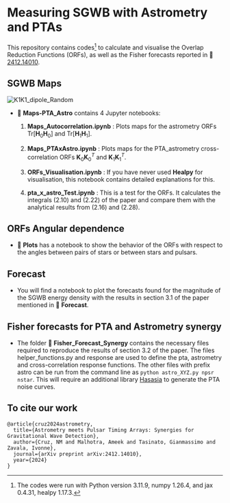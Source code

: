 # Measuring SGWB with Astrometry and PTAs

This repository contains codes[^1] to calculate and visualise the Overlap Reduction Functions (ORFs), as well as the Fisher forecasts reported in :page_facing_up: [2412.14010](https://arxiv.org/abs/2412.14010).

## SGWB Maps

![K1K1_dipole_Random](https://github.com/user-attachments/assets/57a52a54-28e9-47e0-92a4-619edd5c1c58)

* :file_folder: **Maps-PTA_Astro** contains 4 Jupyter notebooks:
  
  1. **Maps_Autocorrelation.ipynb** : Plots maps for the astrometry ORFs $\mathrm{Tr}[\mathbf{H}_0 \mathbf{H}_0]$ and $\mathrm{Tr}[\mathbf{H}_1 \mathbf{H}_1]$.
     
  2. **Maps_PTAxAstro.ipynb** : Plots maps for the PTA_astrometry cross-correlation ORFs $\mathbf{K}_0 \mathbf{K}_0^{T}$ and $\mathbf{K}_1 \mathbf{K}_1 ^{T}$.
  
  3. **ORFs_Visualisation.ipynb** : If you have never used **Healpy** for visualisation, this notebook contains detailed explanations for this.
     
  4. **pta_x_astro_Test.ipynb** : This is a test for the ORFs. It calculates the integrals (2.10) and (2.22) of the paper and compare them with the analytical results from (2.16) and (2.28).

## ORFs Angular dependence 

* :file_folder: **Plots** has a notebook to show the behavior of the ORFs with respect to the angles between pairs of stars or between stars and pulsars.

## Forecast 

* You will find a notebook to plot the forecasts found for the magnitude of the SGWB energy density with the results in section 3.1 of the paper mentioned in :file_folder: **Forecast**.

## Fisher forecasts for PTA and Astrometry synergy

* The folder :file_folder: **Fisher_Forecast_Synergy** contains the necessary files required to reproduce the results of section 3.2 of the paper. The files helper_functions.py and response are used to define the pta, astrometry and cross-correlation response functions. The other files with prefix astro can be run from the command line as ``python astro_XYZ.py npsr nstar``. This will require an additional library [Hasasia](https://hasasia.readthedocs.io/en/latest/index.html) to generate the PTA noise curves.


[^1]: The codes were run with Python version 3.11.9, numpy 1.26.4, and jax 0.4.31, healpy 1.17.3.


## To cite our work

```
@article{cruz2024astrometry,
  title={Astrometry meets Pulsar Timing Arrays: Synergies for Gravitational Wave Detection},
  author={Cruz, NM and Malhotra, Ameek and Tasinato, Gianmassimo and Zavala, Ivonne},
  journal={arXiv preprint arXiv:2412.14010},
  year={2024}
}
```
